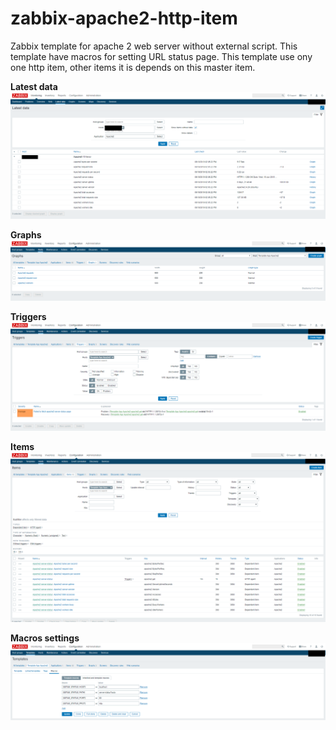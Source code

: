 # zabbix-apache2-http-item
Zabbix template for apache 2 web server without external script. This template have macros for setting URL status page. This template use ony one http item, other items it is depends on this master item.

**Latest data**
![alt Apache2 latest data](https://github.com/hermanekt/zabbix-apache2-http-item/raw/master/IMG/apache_latest_data.PNG)

**Graphs**
![alt Apache2 latest data](https://github.com/hermanekt/zabbix-apache2-http-item/raw/master/IMG/apache_graphs.PNG)

**Triggers**
![alt Apache2 latest data](https://github.com/hermanekt/zabbix-apache2-http-item/raw/master/IMG/apache_trigger.PNG)

**Items**
![alt Apache2 latest data](https://github.com/hermanekt/zabbix-apache2-http-item/raw/master/IMG/apache_items.PNG)

**Macros settings**
![alt Apache2 latest data](https://github.com/hermanekt/zabbix-apache2-http-item/raw/master/IMG/apache_macros.PNG)
